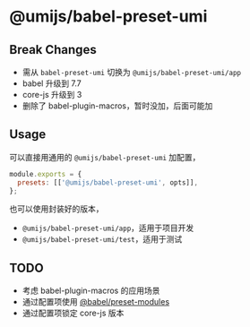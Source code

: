 # @umijs/babel-preset-umi

## Break Changes

- 需从 `babel-preset-umi` 切换为 `@umijs/babel-preset-umi/app`
- babel 升级到 7.7
- core-js 升级到 3
- 删除了 babel-plugin-macros，暂时没加，后面可能加

## Usage

可以直接用通用的 `@umijs/babel-preset-umi` 加配置，

```js
module.exports = {
  presets: [['@umijs/babel-preset-umi', opts]],
};
```

也可以使用封装好的版本，

- `@umijs/babel-preset-umi/app`，适用于项目开发
- `@umijs/babel-preset-umi/test`，适用于测试

## TODO

- 考虑 babel-plugin-macros 的应用场景
- 通过配置项使用 [@babel/preset-modules](https://github.com/babel/preset-modules)
- 通过配置项锁定 core-js 版本
